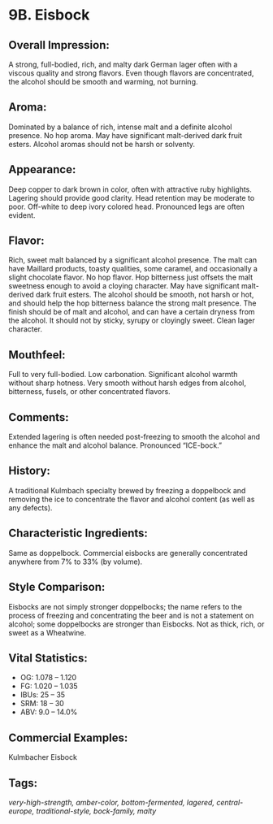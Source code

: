 # 9B. Eisbock

## Overall Impression: 

A strong, full-bodied, rich, and malty dark German lager often with a viscous quality and strong flavors. Even though flavors are concentrated, the alcohol should be smooth and warming, not burning. 

## Aroma: 

Dominated by a balance of rich, intense malt and a definite alcohol presence. No hop aroma. May have significant malt-derived dark fruit esters. Alcohol aromas should not be harsh or solventy.

## Appearance: 

Deep copper to dark brown in color, often with attractive ruby highlights. Lagering should provide good clarity. Head retention may be moderate to poor. Off-white to deep ivory colored head. Pronounced legs are often evident.

## Flavor: 

Rich, sweet malt balanced by a significant alcohol presence. The malt can have Maillard products, toasty qualities, some caramel, and occasionally a slight chocolate flavor. No hop flavor. Hop bitterness just offsets the malt sweetness enough to avoid a cloying character. May have significant malt-derived dark fruit esters. The alcohol should be smooth, not harsh or hot, and should help the hop bitterness balance the strong malt presence. The finish should be of malt and alcohol, and can have a certain dryness from the alcohol. It should not by sticky, syrupy or cloyingly sweet. Clean lager character.

## Mouthfeel: 

Full to very full-bodied. Low carbonation. Significant alcohol warmth without sharp hotness. Very smooth without harsh edges from alcohol, bitterness, fusels, or other concentrated flavors.

## Comments: 

Extended lagering is often needed post-freezing to smooth the alcohol and enhance the malt and alcohol balance. Pronounced “ICE-bock.”

## History: 

A traditional Kulmbach specialty brewed by freezing a doppelbock and removing the ice to concentrate the flavor and alcohol content (as well as any defects).

## Characteristic Ingredients: 

Same as doppelbock. Commercial eisbocks are generally concentrated anywhere from 7% to 33% (by volume).

## Style Comparison: 

Eisbocks are not simply stronger doppelbocks; the name refers to the process of freezing and concentrating the beer and is not a statement on alcohol; some doppelbocks are stronger than Eisbocks. Not as thick, rich, or sweet as a Wheatwine.

## Vital Statistics:	

- OG:	1.078 – 1.120
- FG:	1.020 – 1.035
- IBUs:	25 – 35	
- SRM:	18 – 30	
- ABV:	9.0 – 14.0%

## Commercial Examples: 

Kulmbacher Eisbock

## Tags: 

_very-high-strength, amber-color, bottom-fermented, lagered, central-europe, traditional-style, bock-family, malty_
